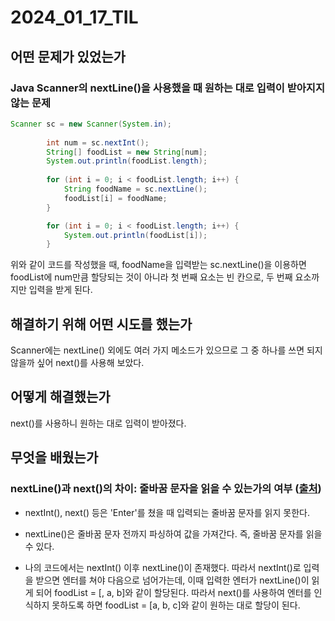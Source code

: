 # 2024_01_17_TIL

## 어떤 문제가 있었는가

### Java Scanner의 nextLine()을 사용했을 때 원하는 대로 입력이 받아지지 않는 문제
```java
Scanner sc = new Scanner(System.in);
		
		int num = sc.nextInt();
		String[] foodList = new String[num];
		System.out.println(foodList.length);
		
		for (int i = 0; i < foodList.length; i++) {
			String foodName = sc.nextLine();
			foodList[i] = foodName;
		}

		for (int i = 0; i < foodList.length; i++) {
			System.out.println(foodList[i]);
		}
```
위와 같이 코드를 작성했을 때, foodName을 입력받는 sc.nextLine()을 이용하면 foodList에 num만큼 할당되는 것이 아니라 첫 번째 요소는 빈 칸으로, 두 번째 요소까지만 입력을 받게 된다. 


## 해결하기 위해 어떤 시도를 했는가
Scanner에는 nextLine() 외에도 여러 가지 메소드가 있으므로 그 중 하나를 쓰면 되지 않을까 싶어 next()를 사용해 보았다.


## 어떻게 해결했는가
next()를 사용하니 원하는 대로 입력이 받아졌다.

## 무엇을 배웠는가

### nextLine()과 next()의 차이: 줄바꿈 문자을 읽을 수 있는가의 여부 ([출처](https://velog.io/@chosj1526/Java-nextInt-%EC%82%AC%EC%9A%A9%EC%8B%9C-%EC%A3%BC%EC%9D%98%EC%A0%90-nextLine-%EC%8A%A4%ED%82%B5%ED%98%84%EC%83%81))
- nextInt(), next() 등은 'Enter'를 쳤을 때 입력되는 줄바꿈 문자를 읽지 못한다. 
- nextLine()은 줄바꿈 문자 전까지 파싱하여 값을 가져간다. 즉, 줄바꿈 문자를 읽을 수 있다.  

- 나의 코드에서는 nextInt() 이후 nextLine()이 존재했다. 따라서 nextInt()로 입력을 받으면 엔터를 쳐야 다음으로 넘어가는데, 이때 입력한 엔터가 nextLine()이 읽게 되어 foodList = [, a, b]와 같이 할당된다. 따라서 next()를 사용하여 엔터를 인식하지 못하도록 하면 foodList = [a, b, c]와 같이 원하는 대로 할당이 된다. 
